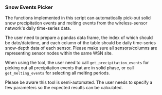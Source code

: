 ### Snow Events Picker
The functions implemented in this script can automatically pick-out 
solid snow precipitation events and melting events from the 
wireless-sensor network's daily time-series data.

The user need to prepare a pandas data frame, the index of which should
be date/datetime, and each column of the table should be daily time-series
snow-depth data of each sensor. Please make sure all sensors/columns are
representing sensor nodes within the same WSN site.

When using the tool, the user need to call `get_precipitation_events` for
picking out all precipitation events that are in solid phase, or call
`get_melting_events` for selecting all melting periods.

Please be aware this tool is semi-automated. The user needs to specify a few
parameters so the expected results can be calculated.
